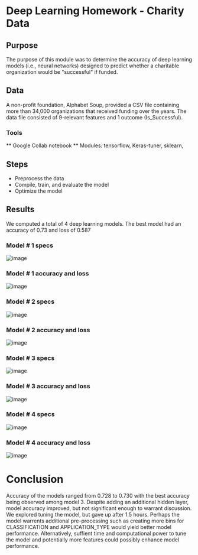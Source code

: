 # Deep Learning Homework - Charity Data

## Purpose

The purpose of this module was to determine the accuracy of deep learning models (i.e., neural networks) designed to predict whether a charitable organization would be "successful" if funded. 

## Data

A non-profit foundation, Alphabet Soup, provided a CSV file containing more than 34,000 organizations that received funding over the years. The data file consisted of 9-relevant features and 1 outcome (Is_Successful).

### Tools

**  Google Collab notebook
**  Modules: tensorflow, Keras-tuner, sklearn, 

## Steps

*  Preprocess the data
*  Compile, train, and evaluate the model
*  Optimize the model

## Results

We computed a total of 4 deep learning models. The best model had an accuracy of 0.73 and loss of 0.587

### Model # 1 specs

![image](https://user-images.githubusercontent.com/82011523/141741353-708da506-c864-4e1b-9bf0-d10fce9fcf95.png)


### Model # 1 accuracy and loss

![image](https://user-images.githubusercontent.com/82011523/141741438-88635f69-b146-4b5c-ad62-4e6cf52fc467.png)


### Model # 2 specs

![image](https://user-images.githubusercontent.com/82011523/141741498-b527299c-60a6-4a98-b0da-78e4b4eef400.png)


### Model # 2 accuracy and loss

![image](https://user-images.githubusercontent.com/82011523/141741559-54ef9832-66c7-4c8e-af3a-6c8aa602fa17.png)


### Model # 3 specs

![image](https://user-images.githubusercontent.com/82011523/141741645-225420a8-a328-4480-8b82-7ee08a637372.png)


### Model # 3 accuracy and loss

![image](https://user-images.githubusercontent.com/82011523/141741716-bd1124ae-7f2b-4749-85cf-7fa4c76d8fdf.png)


### Model # 4 specs

![image](https://user-images.githubusercontent.com/82011523/141741775-b7fb21c7-52ed-4e25-8385-5246deb766a4.png)


### Model # 4 accuracy and loss

![image](https://user-images.githubusercontent.com/82011523/141741878-89ac2559-6100-4cc7-a386-3fa4c11e9bfd.png)


#  Conclusion

Accuracy of the models ranged from 0.728 to 0.730 with the best accuracy being observed among model 3. Despite adding an additional hidden layer, model accuracy improved, but not significant enough to warrant discussion. We explored tuning the model, but gave up after 1.5 hours.  Perhaps the model warrents additional pre-processing such as creating more bins for CLASSIFICATION and APPLICATION_TYPE would yield better model performance.  Alternatively, suffient time and computational power to tune the model and potentially more features could possibly enhance model performance.  
